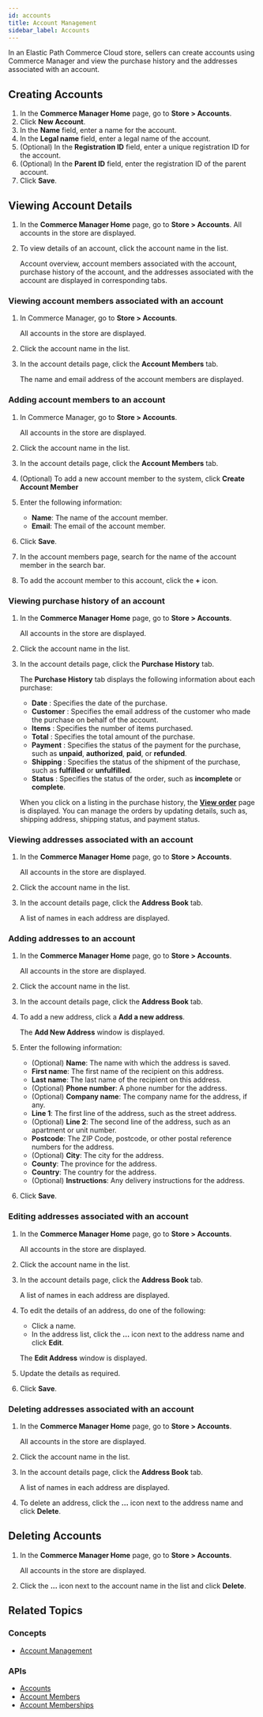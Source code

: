 ```yaml
---
id: accounts
title: Account Management
sidebar_label: Accounts
---
```


In an Elastic Path Commerce Cloud store, sellers can create accounts using Commerce Manager and view the purchase history and the addresses associated with an account.

## Creating Accounts

1. In the **Commerce Manager Home** page, go to **Store > Accounts**.
1. Click **New Account**.
1. In the **Name** field, enter a name for the account.
1. In the **Legal name** field, enter a legal name of the account.
1. (Optional) In the **Registration ID** field, enter a unique registration ID for the account.
1. (Optional) In the **Parent ID** field, enter the registration ID of the parent account.
1. Click **Save**.

## Viewing Account Details

1. In the **Commerce Manager Home** page, go to **Store > Accounts**.
    All accounts in the store are displayed.
1. To view details of an account, click the account name in the list.

    Account overview, account members associated with the account, purchase history of the account, and the addresses associated with the account are displayed in corresponding tabs.

### Viewing account members associated with an account

1. In Commerce Manager, go to **Store > Accounts**.

    All accounts in the store are displayed.
1. Click the account name in the list.
1. In the account details page, click the **Account Members** tab.

    The name and email address of the account members are displayed.

### Adding account members to an account

1. In Commerce Manager, go to **Store > Accounts**.

    All accounts in the store are displayed.
1. Click the account name in the list.
1. In the account details page, click the **Account Members** tab.
1. (Optional) To add a new account member to the system, click **Create Account Member**
1. Enter the following information:

    - **Name**: The name of the account member.
    - **Email**: The email of the account member.

1. Click **Save**.
1. In the account members page, search for the name of the account member in the search bar.
1. To add the account member to this account, click the **+** icon.

### Viewing purchase history of an account

1. In the **Commerce Manager Home** page, go to **Store > Accounts**.

    All accounts in the store are displayed.
1. Click the account name in the list.
1. In the account details page, click the **Purchase History** tab.

    The **Purchase History** tab displays the following information about each purchase:

    - **Date** : Specifies the date of the purchase.
    - **Customer** : Specifies the email address of the customer who made the purchase on behalf of the account.
    - **Items** : Specifies the number of items purchased.
    - **Total** : Specifies the total amount of the purchase.
    - **Payment** : Specifies the status of the payment for the purchase, such as **unpaid**, **authorized**, **paid**, or **refunded**.
    - **Shipping** : Specifies the status of the shipment of the purchase, such as **fulfilled** or **unfulfilled**.
    - **Status** : Specifies the status of the order, such as **incomplete** or **complete**.

    When you click on a listing in the purchase history, the [**View order**](orders.md) page is displayed. You can manage the orders by updating details, such as, shipping address, shipping status, and payment status.

### Viewing addresses associated with an account

1. In the **Commerce Manager Home** page, go to **Store > Accounts**.

    All accounts in the store are displayed.
1. Click the account name in the list.
1. In the account details page, click the **Address Book** tab.

    A list of names in each address are displayed.

### Adding addresses to an account

1. In the **Commerce Manager Home** page, go to **Store > Accounts**.

    All accounts in the store are displayed.
1. Click the account name in the list.
1. In the account details page, click the **Address Book** tab.
1. To add a new address, click a **Add a new address**.

    The **Add New Address** window is displayed.
1. Enter the following information:

    - (Optional) **Name**: The name with which the address is saved.
    - **First name**: The first name of the recipient on this address.
    - **Last name**: The last name of the recipient on this address.
    - (Optional) **Phone number**: A phone number for the address.
    - (Optional) **Company name**: The company name for the address, if any.
    - **Line 1**: The first line of the address, such as the street address.
    - (Optional) **Line 2**: The second line of the address, such as an apartment or unit number.
    - **Postcode**: The ZIP Code, postcode, or other postal reference numbers for the address.
    - (Optional) **City**: The city for the address.
    - **County**: The province for the address.
    - **Country**: The country for the address.
    - (Optional) **Instructions**: Any delivery instructions for the address.

1. Click **Save**.

### Editing addresses associated with an account

1. In the **Commerce Manager Home** page, go to **Store > Accounts**.

    All accounts in the store are displayed.
1. Click the account name in the list.
1. In the account details page, click the **Address Book** tab.

    A list of names in each address are displayed.
1. To edit the details of an address, do one of the following:

      - Click a name.
      - In the address list, click the **...** icon next to the address name and click **Edit**.

      The **Edit Address** window is displayed.

1. Update the details as required.
1. Click **Save**.

### Deleting addresses associated with an account

1. In the **Commerce Manager Home** page, go to **Store > Accounts**.

    All accounts in the store are displayed.
1. Click the account name in the list.
1. In the account details page, click the **Address Book** tab.

    A list of names in each address are displayed.
1. To delete an address, click the **...** icon next to the address name and click **Delete**.

## Deleting Accounts

1. In the **Commerce Manager Home** page, go to **Store > Accounts**.

    All accounts in the store are displayed.
1. Click the **...** icon next to the account name in the list and click **Delete**.

## Related Topics

### Concepts

- [Account Management](../concepts/account_management.md)

### APIs

- [Accounts](../api/customers-and-accounts/account-management/accounts/index.md)
- [Account Members](../api/customers-and-accounts/account-management/account-members/index.md)
- [Account Memberships](../api/customers-and-accounts/account-management/account-memberships/index.md)
